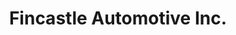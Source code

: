 ---
title: "Fincastle Automotive Inc."
url: /fincastle/fincastle-automotive-inc/
shop: car repair
---